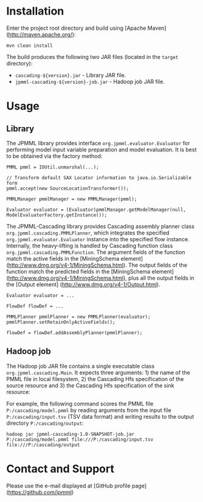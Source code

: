 # Installation #

Enter the project root directory and build using [Apache Maven] (http://maven.apache.org/):
```
mvn clean install
```

The build produces the following two JAR files (located in the `target` directory):
* `cascading-${version}.jar` - Library JAR file.
* `jpmml-cascading-${version}-job.jar` - Hadoop job JAR file.


# Usage #

## Library ##

The JPMML library provides interface `org.jpmml.evaluator.Evaluator` for performing model input variable preparation and model evaluation. It is best to be obtained via the factory method:
```
PMML pmml = IOUtil.unmarshal(...);

// Transform default SAX Locator information to java.io.Serializable form
pmml.accept(new SourceLocationTransformer());

PMMLManager pmmlManager = new PMMLManager(pmml);

Evaluator evaluator = (Evaluator)pmmlManager.getModelManager(null, ModelEvaluatorFactory.getInstance());
```

The JPMML-Cascading library provides Cascading assembly planner class `org.jpmml.cascading.PMMLPlanner`, which integrates the specified `org.jpmml.evaluator.Evaluator` instance into the specified flow instance. Internally, the heavy-lifting is handled by Cascading function class `org.jpmml.cascading.PMMLFunction`. The argument fields of the function match the active fields in the [MiningSchema element] (http://www.dmg.org/v4-1/MiningSchema.html). The output fields of the function match the predicted fields in the [MiningSchema element] (http://www.dmg.org/v4-1/MiningSchema.html), plus all the output fields in the [Output element] (http://www.dmg.org/v4-1/Output.html).
```
Evaluator evaluator = ...

FlowDef flowDef = ...

PMMLPlanner pmmlPlanner = new PMMLPlanner(evaluator);
pmmlPlanner.setRetainOnlyActiveFields();

flowDef = flowDef.addAssemblyPlanner(pmmlPlanner);
```

## Hadoop job ##

The Hadoop job JAR file contains a single executable class `org.jpmml.cascading.Main`. It expects three arguments: 1) the name of the PMML file in local filesystem, 2) the Cascading Hfs specification of the source resource and 3) the Cascading Hfs specification of the sink resource:

For example, the following command scores the PMML file `P:/cascading/model.pmml` by reading arguments from the input file `P:/cascading/input.tsv` (TSV data format) and writing results to the output directory `P:/cascading/output`:
```
hadoop jar jpmml-cascading-1.0-SNAPSHOT-job.jar P:/cascading/model.pmml file:///P:/cascading/input.tsv file:///P:/cascading/output
```


# Contact and Support #

Please use the e-mail displayed at [GitHub profile page] (https://github.com/jpmml)